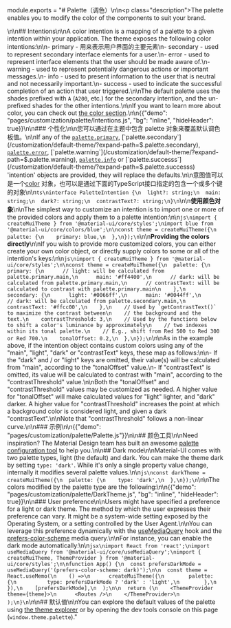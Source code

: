 module.exports = "# Palette（调色）\n\n<p class=\"description\">The palette enables you to modify the color of the components to suit your brand.</p>\n\n## Intentions\n\nA color intention is a mapping of a palette to a given intention within your application. The theme exposes the following color intentions:\n\n- primary - 用来表示用户界面的主要元素\n- secondary - used to represent secondary interface elements for a user.\n- error - used to represent interface elements that the user should be made aware of.\n- warning - used to represent potentially dangerous actions or important messages.\n- info - used to present information to the user that is neutral and not necessarily important.\n- success - used to indicate the successful completion of an action that user triggered.\n\nThe default palette uses the shades prefixed with `A` (`A200`, etc.) for the secondary intention, and the un-prefixed shades for the other intentions.\n\nIf you want to learn more about color, you can check out [the color section](/customization/color/).\n\n{{\"demo\": \"pages/customization/palette/Intentions.js\", \"bg\": \"inline\", \"hideHeader\": true}}\n\n### 个性化\n\n您可以通过在主题中包含 palette 对象来覆盖默认调色板值。\n\nIf any of the [`palette.primary`](/customization/default-theme/?expand-path=$.palette.primary), [`palette.secondary`](/customization/default-theme/?expand-path=$.palette.secondary), [`palette.error`](/customization/default-theme/?expand-path=$.palette.error), [`palette.warning`](/customization/default-theme/?expand-path=$.palette.warning), [`palette.info`](/customization/default-theme/?expand-path=$.palette.info) or [`palette.successs`](/customization/default-theme/?expand-path=$.palette.successs) 'intention' objects are provided, they will replace the defaults.\n\n意图值可以是一个[color](/customization/color/) 对象，也可以是通过下面的TypeScript接口指定的包含一个或多个键的对象\n\n```ts\ninterface PaletteIntention {\n  light?: string;\n  main: string;\n  dark?: string;\n  contrastText?: string;\n}\n```\n\n**使用颜色对象**\n\nThe simplest way to customize an intention is to import one or more of the provided colors and apply them to a palette intention:\n\n```js\nimport { createMuiTheme } from '@material-ui/core/styles';\nimport blue from '@material-ui/core/colors/blue';\n\nconst theme = createMuiTheme({\n  palette: {\n    primary: blue,\n  },\n});\n```\n\n**Providing the colors directly**\n\nIf you wish to provide more customized colors, you can either create your own color object, or directly supply colors to some or all of the intention's keys:\n\n```js\nimport { createMuiTheme } from '@material-ui/core/styles';\n\nconst theme = createMuiTheme({\n  palette: {\n    primary: {\n      // light: will be calculated from palette.primary.main,\n      main: '#ff4400',\n      // dark: will be calculated from palette.primary.main,\n      // contrastText: will be calculated to contrast with palette.primary.main\n    },\n    secondary: {\n      light: '#0066ff',\n      main: '#0044ff',\n      // dark: will be calculated from palette.secondary.main,\n      contrastText: '#ffcc00',\n    },\n    // Used by `getContrastText()` to maximize the contrast between\n    // the background and the text.\n    contrastThreshold: 3,\n    // Used by the functions below to shift a color's luminance by approximately\n    // two indexes within its tonal palette.\n    // E.g., shift from Red 500 to Red 300 or Red 700.\n    tonalOffset: 0.2,\n  },\n});\n```\n\nAs in the example above, if the intention object contains custom colors using any of the \"main\", \"light\", \"dark\" or \"contrastText\" keys, these map as follows:\n\n- If the \"dark\" and / or \"light\" keys are omitted, their value(s) will be calculated from \"main\", according to the \"tonalOffset\" value.\n- If \"contrastText\" is omitted, its value will be calculated to contrast with \"main\", according to the \"contrastThreshold\" value.\n\nBoth the \"tonalOffset\" and \"contrastThreshold\" values may be customized as needed. A higher value for \"tonalOffset\" will make calculated values for \"light\" lighter, and \"dark\" darker. A higher value for \"contrastThreshold\" increases the point at which a background color is considered light, and given a dark \"contrastText\".\n\nNote that \"contrastThreshold\" follows a non-linear curve.\n\n### 示例\n\n{{\"demo\": \"pages/customization/palette/Palette.js\"}}\n\n## 颜色工具\n\nNeed inspiration? The Material Design team has built an awesome [palette configuration tool](/customization/color/#color-tool) to help you.\n\n## Dark mode\n\nMaterial-UI comes with two palette types, light (the default) and dark. You can make the theme dark by setting `type: 'dark'`. While it's only a single property value change, internally it modifies several palette values.\n\n```js\nconst darkTheme = createMuiTheme({\n  palette: {\n    type: 'dark',\n  },\n});\n```\n\nThe colors modified by the palette type are the following:\n\n{{\"demo\": \"pages/customization/palette/DarkTheme.js\", \"bg\": \"inline\", \"hideHeader\": true}}\n\n### User preference\n\nUsers might have specified a preference for a light or dark theme. The method by which the user expresses their preference can vary. It might be a system-wide setting exposed by the Operating System, or a setting controlled by the User Agent.\n\nYou can leverage this preference dynamically with the [useMediaQuery](/components/use-media-query/) hook and the [prefers-color-scheme](https://developer.mozilla.org/en-US/docs/Web/CSS/@media/prefers-color-scheme) media query.\n\nFor instance, you can enable the dark mode automatically:\n\n```jsx\nimport React from 'react';\nimport useMediaQuery from '@material-ui/core/useMediaQuery';\nimport { createMuiTheme, ThemeProvider } from '@material-ui/core/styles';\n\nfunction App() {\n  const prefersDarkMode = useMediaQuery('(prefers-color-scheme: dark)');\n\n  const theme = React.useMemo(\n    () =>\n      createMuiTheme({\n        palette: {\n          type: prefersDarkMode ? 'dark' : 'light',\n        },\n      }),\n    [prefersDarkMode],\n  );\n\n  return (\n    <ThemeProvider theme={theme}>\n      <Routes />\n    </ThemeProvider>\n  );\n}\n```\n\n## 默认值\n\nYou can explore the default values of the palette using [the theme explorer](/customization/default-theme/?expand-path=$.palette) or by opening the dev tools console on this page (`window.theme.palette`)."
